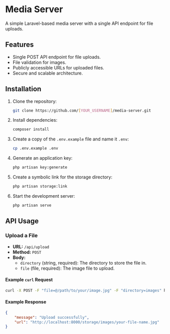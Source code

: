 # Media Server

A simple Laravel-based media server with a single API endpoint for file uploads.

## Features

-   Single POST API endpoint for file uploads.
-   File validation for images.
-   Publicly accessible URLs for uploaded files.
-   Secure and scalable architecture.

## Installation

1.  Clone the repository:
    ```bash
    git clone https://github.com/[YOUR_USERNAME]/media-server.git
    ```
2.  Install dependencies:
    ```bash
    composer install
    ```
3.  Create a copy of the `.env.example` file and name it `.env`:
    ```bash
    cp .env.example .env
    ```
4.  Generate an application key:
    ```bash
    php artisan key:generate
    ```
5.  Create a symbolic link for the storage directory:
    ```bash
    php artisan storage:link
    ```
6.  Start the development server:
    ```bash
    php artisan serve
    ```

## API Usage

### Upload a File

-   **URL:** `/api/upload`
-   **Method:** `POST`
-   **Body:**
    -   `directory` (string, required): The directory to store the file in.
    -   `file` (file, required): The image file to upload.

#### Example `curl` Request

```bash
curl -X POST -F "file=@/path/to/your/image.jpg" -F "directory=images" http://localhost:8000/api/upload
```

#### Example Response

```json
{
    "message": "Upload successfully",
    "url": "http://localhost:8000/storage/images/your-file-name.jpg"
}
